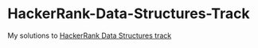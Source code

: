 # HackerRank-Data-Structures-Track
My solutions to <a href="https://www.hackerrank.com/domains/data-structures/">HackerRank Data Structures track</a>
